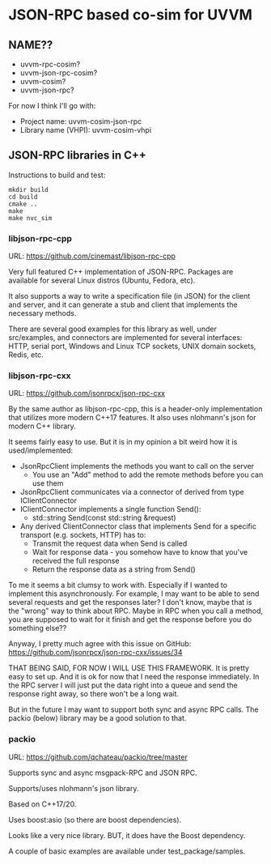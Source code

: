 # JSON-RPC based co-sim for UVVM

## NAME??

- uvvm-rpc-cosim?
- uvvm-json-rpc-cosim?
- uvvm-cosim?
- uvvm-json-rpc?

For now I think I'll go with:
- Project name: uvvm-cosim-json-rpc
- Library name (VHPI): uvvm-cosim-vhpi


## JSON-RPC libraries in C++

Instructions to build and test:

```
mkdir build
cd build
cmake ..
make
make nvc_sim
```


### libjson-rpc-cpp

URL: https://github.com/cinemast/libjson-rpc-cpp

Very full featured C++ implementation of JSON-RPC. Packages are available for several Linux distros (Ubuntu, Fedora, etc).

It also supports a way to write a specification file (in JSON) for the client and server, and it can generate a stub and client that implements the necessary methods.

There are several good examples for this library as well, under src/examples, and connectors are implemented for several interfaces: HTTP, serial port, Windows and Linux TCP sockets, UNIX domain sockets, Redis, etc.

### libjson-rpc-cxx

URL: https://github.com/jsonrpcx/json-rpc-cxx

By the same author as libjson-rpc-cpp, this is a header-only implementation that utilizes more modern C++17 features. It also uses nlohmann's json for modern C++ library.

It seems fairly easy to use. But it is in my opinion a bit weird how it is used/implemented:
- JsonRpcClient implements the methods you want to call on the server
  - You use an "Add" method to add the remote methods before you can use them
- JsonRpcClient communicates via a connector of derived from type IClientConnector
- IClientConnector implements a single function Send():
  - std::string Send(const std::string &request)
- Any derived ClientConnector class that implements Send for a specific transport (e.g. sockets, HTTP) has to:
  - Transmit the request data when Send is called
  - Wait for response data - you somehow have to know that you've received the full response
  - Return the response data as a string from Send()

To me it seems a bit clumsy to work with. Especially if I wanted to implement this asynchronously. For example, I may want to be able to send several requests and get the responses later?
I don't know, maybe that is the "wrong" way to think about RPC. Maybe in RPC when you call a method, you are supposed to wait for it finish and get the response before you do something else??

Anyway, I pretty much agree with this issue on GitHub:
https://github.com/jsonrpcx/json-rpc-cxx/issues/34

THAT BEING SAID, FOR NOW I WILL USE THIS FRAMEWORK.
It is pretty easy to set up. And it is ok for now that I need the response immediately. In the RPC server I will just put the data right into a queue and send the response right away, so there won't be a long wait.

But in the future I may want to support both sync and async RPC calls. The packio (below) library may be a good solution to that.

### packio

URL: https://github.com/qchateau/packio/tree/master

Supports sync and async msgpack-RPC and JSON RPC.

Supports/uses nlohmann's json library.

Based on C++17/20.

Uses boost:asio (so there are boost dependencies).

Looks like a very nice library. BUT, it does have the Boost dependency.

A couple of basic examples are available under test_package/samples.
